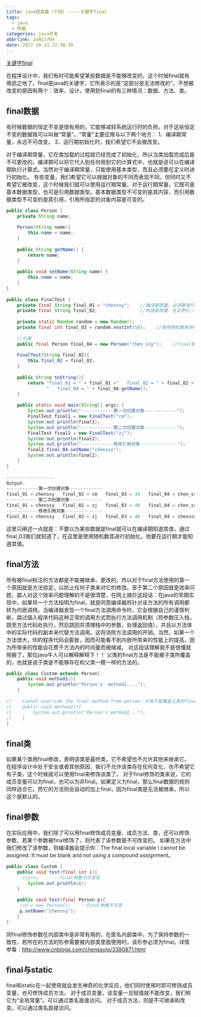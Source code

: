 ```yaml
---
title: java提高篇（十四）-----关键字final
tags:
  - java
  - 转载
categories: java开发
abbrlink: 2a921769
date: 2017-10-23 22:38:39
---
```

<a href="http://blog.csdn.net/chenssy/article/details/17591563" class="LinkCard">关键字final</a>

在程序设计中，我们有时可能希望某些数据是不能够改变的，这个时候final就有用武之地了。final是java的关键字，它所表示的是“这部分是无法修改的”。不想被改变的原因有两个：效率、设计。使用到final的有三种情况：数据、方法、类。

## final数据
有时候数据的恒定不变是很有用的，它能够减轻系统运行时的负担。对于这些恒定不变的数据我可以叫做“常量”。“常量”主要应用与以下两个地方：
1、编译期常量，永远不可改变。
2、运行期初始化时，我们希望它不会被改变。
<!-- more -->
对于编译期常量，它在类加载的过程就已经完成了初始化，所以当类加载完成后是不可更改的，编译期可以将它代入到任何用到它的计算式中，也就是说可以在编译期执行计算式。当然对于编译期常量，只能使用基本类型，而且必须要在定义时进行初始化。
有些变量，我们希望它可以根据对象的不同而表现不同，但同时又不希望它被改变，这个时候我们就可以使用运行期常量。对于运行期常量，它既可是基本数据类型，也可是引用数据类型。基本数据类型不可变的是其内容，而引用数据类型不可变的是其引用，引用所指定的对象内容是可变的。
```java
public class Person {  
    private String name;  
  
    Person(String name){  
        this.name = name;  
    }  
      
    public String getName() {  
        return name;  
    }  
  
    public void setName(String name) {  
        this.name = name;  
    }  
}  
  
public class FinalTest {  
    private final String final_01 = "chenssy";    //编译期常量，必须要进行初始化，且不可更改  
    private final String final_02;                //构造器常量，在实例化一个对象时被初始化  
      
    private static Random random = new Random();  
    private final int final_03 = random.nextInt(50);    //使用随机数来进行初始化  
      
    //引用  
    public final Person final_04 = new Person("chen_ssy");    //final指向引用数据类型  
      
    FinalTest(String final_02){  
        this.final_02 = final_02;  
    }  
      
    public String toString(){  
        return "final_01 = " + final_01 +"   final_02 = " + final_02 + "   final_03 = " + final_03 +  
               "   final_04 = " + final_04.getName();  
    }  
      
    public static void main(String[] args) {  
        System.out.println("------------第一次创建对象------------");  
        FinalTest final1 = new FinalTest("cm");  
        System.out.println(final1);  
        System.out.println("------------第二次创建对象------------");  
        FinalTest final2 = new FinalTest("zj");  
        System.out.println(final2);  
        System.out.println("------------修改引用对象--------------");  
        final2.final_04.setName("chenssy");  
        System.out.println(final2);  
    }  
}  
  
------------------  
Output:  
------------第一次创建对象------------  
final_01 = chenssy   final_02 = cm   final_03 = 34   final_04 = chen_ssy  
------------第二次创建对象------------  
final_01 = chenssy   final_02 = zj   final_03 = 46   final_04 = chen_ssy  
------------修改引用对象--------------  
final_01 = chenssy   final_02 = zj   final_03 = 46   final_04 = chenssy  
```

这里只阐述一点就是：不要以为某些数据是final就可以在编译期知道其值，通过final_03我们就知道了，在这里是使用随机数其进行初始化，他要在运行期才能知道其值。
## final方法
所有被final标注的方法都是不能被继承、更改的，所以对于final方法使用的第一个原因就是方法锁定，以防止任何子类来对它的修改。至于第二个原因就是效率问题，鄙人对这个效率问题理解的不是很清楚，在网上摘抄这段话：在java的早期实现中，如果将一个方法指明为final，就是同意编译器将针对该方法的所有调用都转为内嵌调用。当编译器发现一个final方法调用命令时，它会根据自己的谨慎判断，跳过插入程序代码这种正常的调用方式而执行方法调用机制（将参数压入栈，跳至方法代码处执行，然后跳回并清理栈中的参数，处理返回值），并且以方法体中的实际代码的副本来代替方法调用。这将消除方法调用的开销。当然，如果一个方法很大，你的程序代码会膨胀，因而可能看不到内嵌所带来的性能上的提高，因为所带来的性能会花费于方法内的时间量而被缩减。
对这段话理解我不是很懂就照搬了，那位java牛人可以解释解释下！！
父类的final方法是不能被子类所覆盖的，也就是说子类是不能够存在和父类一模一样的方法的。
```java
public class Custom extends Person{  
    public void method1(){  
        System.out.println("Person's  method1....");  
    }  
      
//    Cannot override the final method from person：子类不能覆盖父类的final方法  
//    public void method2(){  
//        System.out.println("Person's method2...");  
//    }  
}  
```

## final类
如果某个类用final修改，表明该类是最终类，它不希望也不允许其他来继承它。在程序设计中处于安全或者其他原因，我们不允许该类存在任何变化，也不希望它有子类，这个时候就可以使用final来修饰该类了。
对于final修饰的类来说，它的成员变量可以为final，也可以为非final。如果定义为final，那么final数据的规则同样适合它。而它的方法则会自动的加上final，因为final类是无法被继承，所以这个是默认的。
## final参数
在实际应用中，我们除了可以用final修饰成员变量、成员方法、类，还可以修饰参数、若某个参数被final修饰了，则代表了该参数是不可改变的。
如果在方法中我们修改了该参数，则编译器会提示你：The final local variable i cannot be assigned. It must be blank and not using a compound assignment。
```java
public class Custom {  
    public void test(final int i){  
      //i++;     ---final参数不可改变  
        System.out.println(i);  
    }  
      
    public void test(final Person p){  
     //p = new Person();    --final参数不可变  
     p.setName("chenssy");  
    }  
}  
```
同final修饰参数在内部类中是非常有用的，在匿名内部类中，为了保持参数的一致性，若所在的方法的形参需要被内部类里面使用时，该形参必须为final。详情参看：http://www.cnblogs.com/chenssy/p/3390871.html
## final与static
final和static在一起使用就会发生神奇的化学反应，他们同时使用时即可修饰成员变量，也可修饰成员方法。
对于成员变量，该变量一旦赋值就不能改变，我们称它为“全局常量”。可以通过类名直接访问。
对于成员方法，则是不可继承和改变。可以通过类名直接访问。